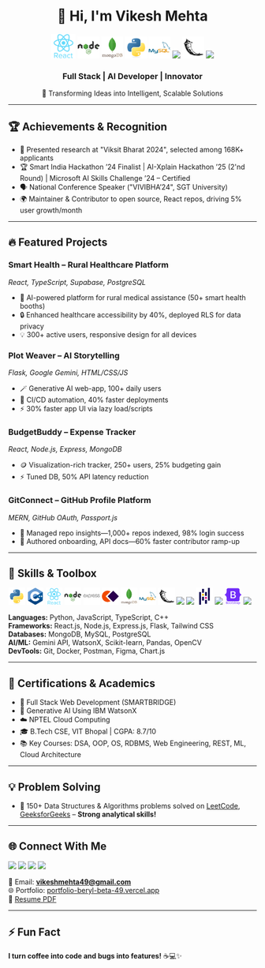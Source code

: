 <h1 align="center">👋 Hi, I'm Vikesh Mehta</h1>

<p align="center">
  <img src="https://raw.githubusercontent.com/devicons/devicon/master/icons/react/react-original-wordmark.svg" width="50" />
  <img src="https://raw.githubusercontent.com/devicons/devicon/master/icons/nodejs/nodejs-original-wordmark.svg" width="44" />
  <img src="https://raw.githubusercontent.com/devicons/devicon/master/icons/mongodb/mongodb-original-wordmark.svg" width="44" />
  <img src="https://raw.githubusercontent.com/devicons/devicon/master/icons/python/python-original.svg" width="45" />
  <img src="https://raw.githubusercontent.com/devicons/devicon/master/icons/mysql/mysql-original-wordmark.svg" width="44" />
  <img src="https://raw.githubusercontent.com/devicons/devicon/master/icons/tensorflow/tensorflow-icon.svg" width="44" />
  <img src="https://raw.githubusercontent.com/devicons/devicon/master/icons/flask/flask-original.svg" width="44" />
  <img src="https://raw.githubusercontent.com/devicons/devicon/master/icons/openai/openai-original.svg" width="44" />
</p>

<h3 align="center">Full Stack | AI Developer | Innovator</h3>
<p align="center">🚀 Transforming Ideas into Intelligent, Scalable Solutions</p>

---

## 🏆 Achievements & Recognition

- 🎤 Presented research at "Viksit Bharat 2024", selected among 168K+ applicants
- 🏆 Smart India Hackathon ’24 Finalist | AI-Xplain Hackathon ’25 (2'nd Round) | Microsoft AI Skills Challenge ’24 – Certified
- 🗣️ National Conference Speaker ("VIVIBHA’24", SGT University)
- 🌍 Maintainer & Contributor to open source, React repos, driving 5% user growth/month

---

## 🔥 Featured Projects

### **Smart Health – Rural Healthcare Platform**  
*React, TypeScript, Supabase, PostgreSQL*  
- 🧬 AI-powered platform for rural medical assistance (50+ smart health booths)
- 🔒 Enhanced healthcare accessibility by 40%, deployed RLS for data privacy
- 💡 300+ active users, responsive design for all devices

### **Plot Weaver – AI Storytelling**  
*Flask, Google Gemini, HTML/CSS/JS*  
- 🪄 Generative AI web-app, 100+ daily users
- 🚦 CI/CD automation, 40% faster deployments  
- ⚡ 30% faster app UI via lazy load/scripts  

### **BudgetBuddy – Expense Tracker**  
*React, Node.js, Express, MongoDB*  
- 🪙 Visualization-rich tracker, 250+ users, 25% budgeting gain  
- ⚡ Tuned DB, 50% API latency reduction

### **GitConnect – GitHub Profile Platform**  
*MERN, GitHub OAuth, Passport.js*  
- 🔗 Managed repo insights—1,000+ repos indexed, 98% login success  
- 📖 Authored onboarding, API docs—60% faster contributor ramp-up  

---

## 🚧 Skills & Toolbox

<p>
  <img src="https://raw.githubusercontent.com/devicons/devicon/master/icons/python/python-original.svg" width="34" />
  <img src="https://raw.githubusercontent.com/devicons/devicon/master/icons/cplusplus/cplusplus-original.svg" width="34" />
  <img src="https://raw.githubusercontent.com/devicons/devicon/master/icons/react/react-original-wordmark.svg" width="34" />
  <img src="https://raw.githubusercontent.com/devicons/devicon/master/icons/nodejs/nodejs-original-wordmark.svg" width="34" />
  <img src="https://raw.githubusercontent.com/devicons/devicon/master/icons/express/express-original-wordmark.svg" width="34" />
  <img src="https://raw.githubusercontent.com/devicons/devicon/master/icons/typeorm/typeorm-original.svg" width="34" />
  <img src="https://raw.githubusercontent.com/devicons/devicon/master/icons/mongodb/mongodb-original-wordmark.svg" width="34" />
  <img src="https://raw.githubusercontent.com/devicons/devicon/master/icons/mysql/mysql-original-wordmark.svg" width="34" />
  <img src="https://raw.githubusercontent.com/devicons/devicon/master/icons/flask/flask-original.svg" width="34" />
  <img src="https://raw.githubusercontent.com/devicons/devicon/master/icons/tensorflow/tensorflow-icon.svg" width="34" />
  <img src="https://raw.githubusercontent.com/devicons/devicon/master/icons/openai/openai-original.svg" width="34" />
  <img src="https://raw.githubusercontent.com/devicons/devicon/master/icons/pandas/pandas-original.svg" width="34" />
  <img src="https://raw.githubusercontent.com/devicons/devicon/master/icons/scikit-learn/scikit-learn.svg" width="34" />
  <img src="https://raw.githubusercontent.com/devicons/devicon/master/icons/bootstrap/bootstrap-plain-wordmark.svg" width="34" />
  <img src="https://raw.githubusercontent.com/devicons/devicon/master/icons/figma/figma-icon.svg" width="34" />
</p>

**Languages:** Python, JavaScript, TypeScript, C++<br>
**Frameworks:** React.js, Node.js, Express.js, Flask, Tailwind CSS<br>
**Databases:** MongoDB, MySQL, PostgreSQL<br>
**AI/ML:** Gemini API, WatsonX, Scikit-learn, Pandas, OpenCV<br>
**DevTools:** Git, Docker, Postman, Figma, Chart.js

---

## 📜 Certifications & Academics

- 🥇 Full Stack Web Development (SMARTBRIDGE)
- 🤖 Generative AI Using IBM WatsonX
- ☁️ NPTEL Cloud Computing
- 🎓 B.Tech CSE, VIT Bhopal | CGPA: 8.7/10
- 📚 Key Courses: DSA, OOP, OS, RDBMS, Web Engineering, REST, ML, Cloud Architecture

---

## 💡 Problem Solving

- 🏅 150+ Data Structures & Algorithms problems solved on [LeetCode](https://leetcode.com/u/VikeshMehta), [GeeksforGeeks](https://geeksforgeeks.org/user/vikeshmhirm/) – **Strong analytical skills!**

---

## 🌐 Connect With Me

<p align="left">
  <a href="https://linkedin.com/in/vikesh-mehta/" target="_blank"><img src="https://raw.githubusercontent.com/rahuldkjain/github-profile-readme-generator/master/src/images/icons/Social/linked-in-alt.svg" width="33" /></a>
  <a href="https://github.com/Vikesh-Mehta" target="_blank"><img src="https://raw.githubusercontent.com/rahuldkjain/github-profile-readme-generator/master/src/images/icons/Social/github.svg" width="33" /></a>
  <a href="https://leetcode.com/u/VikeshMehta/" target="_blank"><img src="https://raw.githubusercontent.com/rahuldkjain/github-profile-readme-generator/master/src/images/icons/Social/leet-code.svg" width="33" /></a>
  <a href="https://www.geeksforgeeks.org/user/vikeshmhirm/" target="_blank"><img src="https://raw.githubusercontent.com/rahuldkjain/github-profile-readme-generator/master/src/images/icons/Social/geeks-for-geeks.svg" width="33" /></a>
</p>

📨 Email: **vikeshmehta49@gmail.com**  
🌐 Portfolio: [portfolio-beryl-beta-49.vercel.app](https://portfolio-beryl-beta-49.vercel.app)  
📄 [Resume PDF]([https://drive.google.com/file/d/1Nlum69-ac45MenF2RWToWLK7z9sLeGCK/view?usp=sharing](https://drive.google.com/file/d/1CCTWOHhNbvZrhunmbXRtuSJw8_9FNfPp/view?usp=sharing))

---

## ⚡ Fun Fact

**I turn coffee into code and bugs into features!** ☕💻✨
